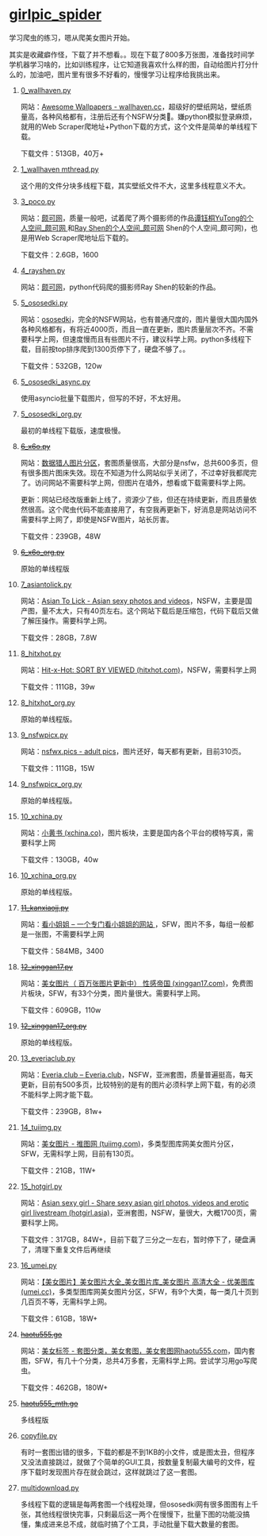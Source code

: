 # **[girlpic_spider](https://github.com/xijiu27149/girlpic_spider)**
学习爬虫的练习，嗯从爬美女图片开始。

其实是收藏癖作怪，下载了并不想看。。现在下载了800多万张图，准备找时间学学机器学习啥的，比如训练程序，让它知道我喜欢什么样的图，自动给图片打分什么的，加油吧，图片里有很多不好看的，慢慢学习让程序给我挑出来。

1. [0_wallhaven.py](https://github.com/xijiu27149/beautypiccrawler/blob/main/0_wallhaven.py)

   网站：[Awesome Wallpapers - wallhaven.cc](https://wallhaven.cc)，超级好的壁纸网站，壁纸质量高，各种风格都有，注册后还有个NSFW分类🤤。嫌python模拟登录麻烦，就用的Web Scraper爬地址+Python下载的方式，这个文件是简单的单线程下载。

   下载文件：513GB，40万+

2. [1_wallhaven mthread.py](https://github.com/xijiu27149/beautypiccrawler/blob/main/1_wallhaven%20mthread.py)

   这个用的文件分块多线程下载，其实壁纸文件不大，这里多线程意义不大。

3. [3_poco.py](https://github.com/xijiu27149/beautypiccrawler/blob/main/3_poco.py)

   网站：[颇可网](https://www.poco.cn/)，质量一般吧，试着爬了两个摄影师的作品[谭钰桐YuTong的个人空间_颇可网 ](https://www.poco.cn/user/id65856082)和[Ray Shen的个人空间_颇可网](http://rayshen.poco.cn) Shen的个人空间_颇可网)，也是用Web Scraper爬地址后下载的。

   下载文件：2.6GB，1600

4. [4_rayshen.py](https://github.com/xijiu27149/beautypiccrawler/blob/main/4_rayshen.py)

   网站：[颇可网](https://www.poco.cn/)，python代码爬的摄影师Ray Shen的较新的作品。

5. [5_ososedki.py](https://github.com/xijiu27149/beautypiccrawler/blob/main/5_ososedki.py)

   网站：[ososedki](https://ososedki.com/)，完全的NSFW网站，也有普通尺度的，图片量很大国内国外各种风格都有，有将近4000页，而且一直在更新，图片质量层次不齐。不需要科学上网，但速度慢而且有些图片不行，建议科学上网。python多线程下载，目前按top排序爬到1300页停下了，硬盘不够了。。

   下载文件：532GB，120w

6. [5_ososedki_async.py](https://github.com/xijiu27149/beautypiccrawler/blob/main/5_ososedki_async.py)

   使用asyncio批量下载图片，但写的不好，不太好用。

7. [5_ososedki_org.py](https://github.com/xijiu27149/beautypiccrawler/blob/main/5_ososedki_org.py)

   最初的单线程下载版，速度极慢。

8. ~~[6_x6o.py](https://github.com/xijiu27149/beautypiccrawler/blob/main/6_x6o.py)~~

   网站：[数据猎人图片分区](https://www.x6o.com/)，套图质量很高，大部分是nsfw，总共600多页，但有很多图片图床失效。现在不知道为什么网站似乎关闭了，不过幸好我都爬完了。访问网站不需要科学上网，但图片在墙外，想看或下载需要科学上网。

   更新：网站已经改版重新上线了，资源少了些，但还在持续更新，而且质量依然很高。这个爬虫代码不能直接用了，有空我再更新下，好消息是网站访问不需要科学上网了，即使是NSFW图片，站长厉害。

   下载文件：239GB，48W

9. ~~[6_x6o_org.py](https://github.com/xijiu27149/beautypiccrawler/blob/main/6_x6o_org.py)~~

   原始的单线程版

10. [7_asiantolick.py](https://github.com/xijiu27149/beautypiccrawler/blob/main/7_asiantolick.py)

    网站：[Asian To Lick - Asian sexy photos and videos](https://asiantolick.com/)，NSFW，主要是国产图，量不太大，只有40页左右。这个网站下载后是压缩包，代码下载后又做了解压操作。需要科学上网。

    下载文件：28GB，7.8W

11. [8_hitxhot.py](https://github.com/xijiu27149/beautypiccrawler/blob/main/8_hitxhot.py)

    网站：[Hit-x-Hot: SORT BY VIEWED (hitxhot.com)](https://hitxhot.com/hot)，NSFW，需要科学上网

    下载文件：111GB，39w

12. [8_hitxhot_org.py](https://github.com/xijiu27149/beautypiccrawler/blob/main/8_hitxhot_org.py)

    原始的单线程版。

13. [9_nsfwpicx.py](https://github.com/xijiu27149/beautypiccrawler/blob/main/9_nsfwpicx.py)

    网站：[nsfwx.pics - adult pics](https://nsfwx.pics/)，图片还好，每天都有更新，目前310页。

    下载文件：111GB，15W

14. [9_nsfwpicx_org.py](https://github.com/xijiu27149/beautypiccrawler/blob/main/9_nsfwpicx_org.py)

    原始的单线程版。

15. [10_xchina.py](https://github.com/xijiu27149/beautypiccrawler/blob/main/10_xchina.py)

    网站：[小黄书 (xchina.co)](https://xchina.co/)，图片板块，主要是国内各个平台的模特写真，需要科学上网

    下载文件：130GB，40w

16. [10_xchina_org.py](https://github.com/xijiu27149/beautypiccrawler/blob/main/10_xchina_org.py)

    原始的单线程版。

17. ~~[11_kanxiaojj.py](https://github.com/xijiu27149/beautypiccrawler/blob/main/11_kanxiaojj.py)~~

    网站：[看小姐姐 – 一个专门看小姐姐的网站 ](https://www.kanxiaojiejie.com/)，SFW，图片不多，每组一般都是一张图，不需要科学上网

    下载文件：584MB，3400

18. ~~[12_xinggan17.py](https://github.com/xijiu27149/beautypiccrawler/blob/main/12_xinggan17.py)~~

    网站：[美女图片（ 百万张图片更新中） 性感帝国 (xinggan17.com)](https://www.xinggan17.com/forum.php?gid=169)，免费图片板块，SFW，有33个分类，图片量很大。需要科学上网。

    下载文件：609GB，110w

19. ~~[12_xinggan17_org.py](https://github.com/xijiu27149/beautypiccrawler/blob/main/12_xinggan17_org.py)~~

    原始的单线程版。

20. [13_everiaclub.py](https://github.com/xijiu27149/beautypiccrawler/blob/main/13_everiaclub.py)

    网站：[Everia.club – Everia.club](https://everia.club/)，NSFW，亚洲套图，质量普遍挺高，每天更新，目前有500多页，比较特别的是有的图片必须科学上网下载，有的必须不能科学上网才能下载。

    下载文件：239GB，81w+

21. [14_tuiimg.py](https://github.com/xijiu27149/girlpic_spider/blob/main/14_tuiimg.py)

    网站：[美女图片 - 推图网 (tuiimg.com)](https://www.tuiimg.com/meinv/)，多类型图库网美女图片分区，SFW，无需科学上网，目前有130页。

    下载文件：21GB，11W+

22. [15_hotgirl.py](https://github.com/xijiu27149/girlpic_spider/blob/main/15_hotgirl.py)

    网站：[Asian sexy girl - Share sexy asian girl photos, videos and erotic girl livestream (hotgirl.asia)](https://hotgirl.asia/)，亚洲套图，NSFW，量很大，大概1700页，需要科学上网。

    下载文件：317GB，84W+，目前下载了三分之一左右，暂时停下了，硬盘满了，清理下重复文件后再继续

23. [16_umei.py](https://github.com/xijiu27149/girlpic_spider/blob/main/16_umei.py)

    网站：[【美女图片】美女图片大全_美女图片库_美女图片 高清大全 - 优美图库 (umei.cc)](https://www.umei.cc/meinvtupian/)，多类型图库网美女图片分区，SFW，有9个大类，每一类几十页到几百页不等，无需科学上网。

    下载文件：61GB，18W+

24. ~~[haotu555.go](https://github.com/xijiu27149/girlpic_spider/blob/main/goprj/haotu555.go)~~

    网站：[美女标签 - 套图分类，美女套图，美女套图网haotu555.com](https://www.haotu555.net/htm/98/)，国内套图，SFW，有几十个分类，总共4万多套，无需科学上网。尝试学习用go写爬虫。

    下载文件：462GB，180W+

25. ~~[haotu555_mth.go](https://github.com/xijiu27149/girlpic_spider/blob/main/goprj/haotu_mth/haotu555_mth.go)~~

    多线程版

26. [copyfile.py](https://github.com/xijiu27149/beautypiccrawler/blob/main/copyfile.py)

    有时一套图出错的很多，下载的都是不到1KB的小文件，或是图太丑，但程序又没法直接跳过，就做了个简单的GUI工具，按数量复制最大编号的文件，程序下载时发现图片存在就会跳过，这样就跳过了这一套图。

27. [multidownload.py](https://github.com/xijiu27149/beautypiccrawler/blob/main/multidownload.py)

    多线程下载的逻辑是每两套图一个线程处理，但ososedki网有很多图图有上千张，其他线程很快完事，只剩最后这一两个在慢慢下，批量下图的功能没搞懂，集成进来总不成，就临时搞了个工具，手动批量下载大数量的套图。

    
